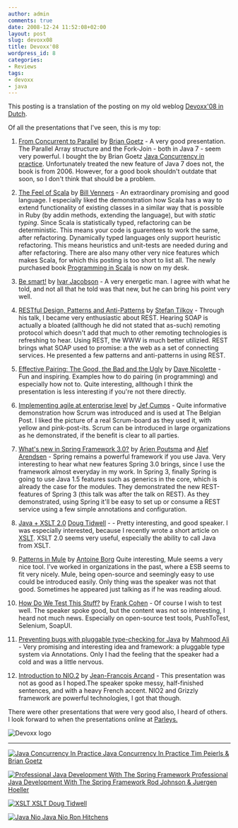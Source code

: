 ```yaml
---
author: admin
comments: true
date: 2008-12-24 11:52:08+02:00
layout: post
slug: devoxx08
title: Devoxx'08
wordpress_id: 8
categories:
- Reviews
tags:
- devoxx
- java
---
```


This posting is a translation of the posting on my old weblog [Devoxx'08 in Dutch](http://twistedmind.nu/2008/12/12/devoxx08/).

Of all the presentations that I've seen, this is my top:



	
  1. [From Concurrent to Parallel](http://www.devoxx.be/display/JV08/From+Concurrent+to+Parallel) by [Brian Goetz](http://www.devoxx.be/display/JV08/Brian+Goetz) - A very good presentation. The Parallel Array structure and the Fork-Join - both in Java 7 - seem very powerful.
I bought the by Brian Goetz [Java Concurrency in practice](http://clk.tradedoubler.com/click?a=1601421&p=67859&g=17297702&epi=1001004002539201). Unfortunately treated the new feature of Java 7 does not, the book is from 2006. However, for a good book shouldn't outdate that soon, so I don't think that should be a problem.

	
  2. [](http://66.102.9.104/translate_c?hl=en&sl=nl&u=http://www.devoxx.be/display/JV08/The%2BFeel%2Bof%2BScala&prev=/search%3Fq%3Ddevoxx%2Bscala%26start%3D30%26hl%3Den%26client%3Dsafari%26rls%3Den-us%26sa%3DN&usg=ALkJrhhNridK5_qTHdRwZwCHZOa2cOfIpA)[The Feel of Scala](http://www.devoxx.be/display/JV08/The+Feel+of+Scala) by [Bill Venners](http://www.devoxx.be/display/JV08/Bill+Venners) [](http://66.102.9.104/translate_c?hl=en&sl=nl&u=http://www.devoxx.be/display/JV08/Bill%2BVenners&prev=/search%3Fq%3Ddevoxx%2Bscala%26start%3D30%26hl%3Den%26client%3Dsafari%26rls%3Den-us%26sa%3DN&usg=ALkJrhikw__--3IMNpBRFZFYTpwyykIAFg) - An extraordinary promising and good language.
I especially liked the demonstration how Scala has a way to extend functionality of existing classes in a similar way that is possible in Ruby (by addin methods, extending the language), but with _static typing_.
Since Scala is statistically typed, refactoring can be deterministic. This means your code is guarentees to work the same, after refactoring. Dynamically typed languages only support heuristic refactoring. This means heuristics and unit-tests are needed during and after refactoring.
There are also many other very nice features which makes Scala, for which this posting is too short to list all.
The newly purchased book [Programming in Scala](http://www.artima.com/shop/programming_in_scala) is now on my desk.

	
  3. [](http://66.102.9.104/translate_c?hl=en&sl=nl&u=http://www.devoxx.be/display/JV08/Be%2Bsmart%21&prev=/search%3Fq%3Ddevoxx%2Bscala%26start%3D30%26hl%3Den%26client%3Dsafari%26rls%3Den-us%26sa%3DN&usg=ALkJrhh8tlBq_-kjm7DPIUFtVcq9r6YOmQ)[Be smart!](http://www.devoxx.be/display/JV08/Be+smart%21) by [Ivar Jacobson](http://www.devoxx.be/display/JV08/Ivar+Jacobson)[](http://66.102.9.104/translate_c?hl=en&sl=nl&u=http://www.devoxx.be/display/JV08/Ivar%2BJacobson&prev=/search%3Fq%3Ddevoxx%2Bscala%26start%3D30%26hl%3Den%26client%3Dsafari%26rls%3Den-us%26sa%3DN&usg=ALkJrhiYsctMy2hTQ3-ZorKQQS2WhVpPmw) - A very energetic man. I agree with what he told, and not all that he told was that new, but he can bring his point very well.[
](http://66.102.9.104/translate_c?hl=en&sl=nl&u=http://www.devoxx.be/display/JV08/Effective%2BPairing%2BThe%2BGood,%2Bthe%2BBad%2Band%2Bthe%2BUgly&prev=/search%3Fq%3Ddevoxx%2Bscala%26start%3D30%26hl%3Den%26client%3Dsafari%26rls%3Den-us%26sa%3DN&usg=ALkJrhjHUN7M9AtUWpIyOkkFLKWGNSknMg)

	
  4. [](http://66.102.9.104/translate_c?hl=en&sl=nl&u=http://www.devoxx.be/display/JV08/RESTful%2BDesign,%2BPatterns%2Band%2BAnti-Patterns&prev=/search%3Fq%3Ddevoxx%2Bscala%26start%3D30%26hl%3Den%26client%3Dsafari%26rls%3Den-us%26sa%3DN&usg=ALkJrhgeq7m8T1jX4lXuRqJt9B7BGUlC-A)[RESTful Design, Patterns and Anti-Patterns](http://www.devoxx.be/display/JV08/RESTful+Design%2C+Patterns+and+Anti-Patterns) by [Stefan Tilkov](http://www.devoxx.be/display/JV08/Stefan+Tilkov) - Through his talk, I became very enthusiastic about REST. Hearing SOAP is actually a bloated (allthough he did not stated that as-such) remoting protocol which doesn't add that much to other remoting technologies is refreshing to hear.
Using REST, the WWW is much better utilizied. REST brings what SOAP used to promise: a the web as a set of connecting services.
He presented a few patterns and anti-patterns in using REST.

	
  5. [](http://66.102.9.104/translate_c?hl=en&sl=nl&u=http://www.devoxx.be/display/JV08/Effective%2BPairing%2BThe%2BGood,%2Bthe%2BBad%2Band%2Bthe%2BUgly&prev=/search%3Fq%3Ddevoxx%2Bscala%26start%3D30%26hl%3Den%26client%3Dsafari%26rls%3Den-us%26sa%3DN&usg=ALkJrhjHUN7M9AtUWpIyOkkFLKWGNSknMg)[Effective Pairing: The Good, the Bad and the Ugly](http://www.devoxx.be/display/JV08/Effective+Pairing+The+Good%2C+the+Bad+and+the+Ugly) by [Dave Nicolette](http://www.devoxx.be/display/JV08/Dave+Nicolette) - Fun and inspiring. Examples how to do pairing (in programming) and especially how not to. Quite interesting, allthough I think the presentation is less interesting if you're not there directly.

	
  6. [](http://66.102.9.104/translate_c?hl=en&sl=nl&u=http://www.devoxx.be/display/JV08/Implementing%2Bagile%2Bat%2Benterprise%2Blevel&prev=/search%3Fq%3Ddevoxx%2Bscala%26start%3D30%26hl%3Den%26client%3Dsafari%26rls%3Den-us%26sa%3DN&usg=ALkJrhgGKb88mI39O_shJ9bucoWkRpRwPw)[Implementing agile at enterprise level](http://www.devoxx.be/display/JV08/Implementing+agile+at+enterprise+level) by [Jef Cumps](http://www.devoxx.be/display/JV08/Jef+Cumps)[](http://66.102.9.104/translate_c?hl=en&sl=nl&u=http://www.devoxx.be/display/JV08/Jef%2BCumps&prev=/search%3Fq%3Ddevoxx%2Bscala%26start%3D30%26hl%3Den%26client%3Dsafari%26rls%3Den-us%26sa%3DN&usg=ALkJrhhZhMZtO6epGpUhoJ_V9hvMHJMpEQ) - Quite informative demonstration how Scrum was introduced and is used at The Belgian Post. I liked the picture of a real Scrum-board as they used it, with yellow and pink-post-its.
Scrum can be introduced in large organizations as he demonstrated, if the benefit is clear to all parties.


	
  7. [](http://66.102.9.104/translate_c?hl=en&sl=nl&u=http://www.devoxx.be/pages/viewpage.action%3FpageId%3D1704462&prev=/search%3Fq%3Ddevoxx%2Bscala%26start%3D30%26hl%3Den%26client%3Dsafari%26rls%3Den-us%26sa%3DN&usg=ALkJrhiz75MgNpcxtUmRjtfvbUw5DreKqw)[What's new in Spring Framework 3.0?](http://www.devoxx.be/pages/viewpage.action?pageId=1704462) by [Arjen Poutsma](http://www.devoxx.be/display/JV08/Arjen+Poutsma) and [Alef Arendsen](http://www.devoxx.be/display/JV08/Alef+Arendsen) - Spring remains a powerful framework if you use Java. Very interesting to hear what new features Spring 3.0 brings, since I use the framework almost everyday in my work.
In Spring 3, finally Spring is going to use Java 1.5 features such as generics in the core, which is already the case for the modules.
They demonstrated the new REST-features of Spring 3 (this talk was after the talk on REST). As they demonstrated, using Spring it'll be easy to set up or consume a REST service using a few simple annotations and configuration.

	
  8. [](http://66.102.9.104/translate_c?hl=en&sl=nl&u=http://www.devoxx.be/pages/viewpage.action%3FpageId%3D1704036&prev=/search%3Fq%3Ddevoxx%2Bscala%26start%3D30%26hl%3Den%26client%3Dsafari%26rls%3Den-us%26sa%3DN&usg=ALkJrhh19PUsq8mUNNA9SMsfaLRZGO-ZLQ)[Java + XSLT 2.0](http://www.devoxx.be/pages/viewpage.action?pageId=1704036)
[Doug Tidwell](http://www.devoxx.be/display/JV08/Doug+Tidwell) - - Pretty interesting, and good speaker.
I was especially interested, because I recently wrote a short article on [XSLT](http://www.whitehorses.nl/xslt_en_soa_2145.1195.html). XSLT 2.0 seems very useful, especially the ability to call Java from XSLT.


	
  9. [Patterns in Mule](http://www.devoxx.be/display/JV08/Patterns+in+Mule)
by [Antoine Borg](http://www.devoxx.be/display/JV08/Antoine+Borg) Quite interesting, Mule seems a very nice tool. I've worked in organizations in the past, where a ESB seems to fit very nicely. Mule, being open-source and seemingly easy to use could be introduced easily.
Only thing was the speaker was not that good. Sometimes he appeared just talking as if he was reading aloud.

	
  10. [](http://66.102.9.104/translate_c?hl=en&sl=nl&u=http://www.devoxx.be/pages/viewpage.action%3FpageId%3D1377902&prev=/search%3Fq%3Ddevoxx%2Bscala%26start%3D30%26hl%3Den%26client%3Dsafari%26rls%3Den-us%26sa%3DN&usg=ALkJrhgW3Wsq49OyukD4_yAR44fYPftT6g)[How Do We Test This Stuff?](http://www.devoxx.be/pages/viewpage.action?pageId=1377902)
by [Frank Cohen](http://www.devoxx.be/display/JV08/Frank+Cohen)[](http://66.102.9.104/translate_c?hl=en&sl=nl&u=http://www.devoxx.be/display/JV08/Frank%2BCohen&prev=/search%3Fq%3Ddevoxx%2Bscala%26start%3D30%26hl%3Den%26client%3Dsafari%26rls%3Den-us%26sa%3DN&usg=ALkJrhilBKE-u--4F4_dgzViOcpfhkUJzw) -  Of course I wish to test well. The speaker spoke good, but the content was not so interesting, I heard not much news. Especially on open-source test tools, PushToTest, Selenium, SoapUI.

	
  11. [](http://66.102.9.104/translate_c?hl=en&sl=nl&u=http://www.devoxx.be/display/JV08/Preventing%2Bbugs%2Bwith%2Bpluggable%2Btype-checking%2Bfor%2BJava&prev=/search%3Fq%3Ddevoxx%2Bscala%26start%3D30%26hl%3Den%26client%3Dsafari%26rls%3Den-us%26sa%3DN&usg=ALkJrhiFoC0RAt-zZEWYItimdBThNq5fLg)[Preventing bugs with pluggable type-checking for Java](http://www.devoxx.be/display/JV08/Preventing+bugs+with+pluggable+type-checking+for+Java)
by [Mahmood Ali ](http://www.devoxx.be/display/JV08/Mahmood+Ali)- Very promising and interesting idea and framework: a pluggable type system via Annotations. Only I had the feeling that the speaker had a cold and was a little nervous.

	
  12. [](http://www.devoxx.be/display/JV08/Introduction+to+NIO.2)[Introduction to NIO.2](http://www.devoxx.be/display/JV08/Introduction+to+NIO.2)
by [Jean-Francois Arcand](http://www.devoxx.be/display/JV08/Jean-Francois+Arcand)[](http://66.102.9.104/translate_c?hl=en&sl=nl&u=http://www.devoxx.be/display/JV08/Jean-Francois%2BArcand&prev=/search%3Fq%3Ddevoxx%2Bscala%26start%3D30%26hl%3Den%26client%3Dsafari%26rls%3Den-us%26sa%3DN&usg=ALkJrhgVe48NkyiatLza1g2jc6wu-tDTDw) - This presentation was not as good as I hoped.The speaker spoke messy, half-finished sentences, and with a heavy French accent. NIO2 and Grizzly framework are powerful technologies, I got that though.



There were other presentations that were very good also, I heard of others. I look forward to when the presentations online at [Parleys.](http://www.parleys.com/)

![Devoxx logo](https://twistedmind.wordpress.com/files/2008/12/devoxx-logo.jpg)



* * *

[![Java Concurrency In Practice](http://www.bol.com/intershoproot/thumb/BOOKCOVER/FC/0/3/2/1/3/0321349601.gif)
Java Concurrency In Practice
Tim Peierls & Brian Goetz
](http://clk.tradedoubler.com/click?a=1601421&p=67859&g=17297702&epi=1001004002539201)

[![Professional Java Development With The Spring Framework](http://www.bol.com/intershoproot/thumb/BOOKCOVER/FC/0/7/6/4/5/0764574833.gif)
Professional Java Development With The Spring Framework
Rod Johnson & Juergen Hoeller
](http://clk.tradedoubler.com/click?a=1601421&p=67859&g=17297702&epi=1001004002337129)

[![XSLT](http://www.bol.com/intershoproot/thumb/BOOKCOVER/FC/0/5/9/6/5/0596527217.GIF)
XSLT
Doug Tidwell
](http://clk.tradedoubler.com/click?a=1601421&p=67859&g=17297702&epi=1001004002905998)

[![Java Nio](http://www.bol.com/intershoproot/thumb/BOOKCOVER/FC/0/5/9/6/0/0596002882.gif)
Java Nio
Ron Hitchens
](http://clk.tradedoubler.com/click?a=1601421&p=67859&g=17297702&epi=1001004001680545)
